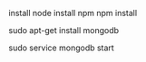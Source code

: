 install node
install npm
npm install

<!-- install mongodb -->
sudo apt-get install mongodb
<!-- start mongodb server -->
sudo service mongodb start
